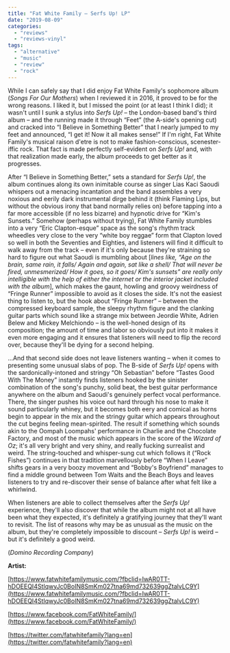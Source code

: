```yaml
---
title: "Fat White Family – Serfs Up! LP"
date: "2019-08-09"
categories: 
  - "reviews"
  - "reviews-vinyl"
tags: 
  - "alternative"
  - "music"
  - "review"
  - "rock"
---
```


While I can safely say that I did enjoy Fat White Family's sophomore album (_Songs For Our Mothers_) when I reviewed it in 2016, it proved to be for the wrong reasons. I liked it, but I missed the point (or at least I think I did); it wasn't until I sunk a stylus into _Serfs Up!_ – the London-based band's third album – and the running made it through “Feet” (the A-side's opening cut) and cracked into “I Believe in Something Better” that I nearly jumped to my feet and announced, “I get it! Now it all makes sense!” If I'm right, Fat White Family's musical raison d'etre is not to make fashion-conscious, scenester-iffic rock. That fact is made perfectly self-evident on _Serfs Up!_ and, with that realization made early, the album proceeds to get better as it progresses.

After “I Believe in Something Better,” sets a standard for _Serfs Up!_, the album continues along its own inimitable course as singer Lias Kaci Saoudi whispers out a menacing incantation and the band assembles a very noxious and eerily dark instrumental dirge behind it (think Flaming Lips, but without the obvious irony that band normally relies on) before tapping into a far more accessible (if no less bizarre) and hypnotic drive for “Kim's Sunsets.” Somehow (perhaps without trying), Fat White Family stumbles into a very “Eric Clapton-esque” space as the song's rhythm track wheedles very close to the very “white boy reggae” form that Clapton loved so well in both the Seventies and Eighties, and listeners will find it difficult to walk away from the track – even if it's only because they're straining so hard to figure out what Saoudi is mumbling about \[_lines like, “Age on the brain, same rain, it falls/ Again and again, sat like a shell/ That will never be fired, unmesmerized/ How it goes, so it goes/ Kim's sunsets” are really only intelligible with the help of either the internet or the interior jacket included with the album_\], which makes the gaunt, howling and groovy weirdness of “Fringe Runner” impossible to avoid as it closes the side. It's not the easiest thing to listen to, but the hook about “Fringe Runner” – between the compressed keyboard sample, the sleepy rhythm figure and the clanking guitar parts which sound like a strange mix between Jeordie White, Adrien Belew and Mickey Melchiondo – is the well-honed design of its composition; the amount of time and labor so obviously put into it makes it even more engaging and it ensures that listeners will need to flip the record over, because they'll be dying for a second helping.

...And that second side does not leave listeners wanting – when it comes to presenting some unusual slabs of pop. The B-side of _Serfs Up!_ opens with the sardonically-intoned and stringy “Oh Sebastian” before “Tastes Good With The Money” instantly finds listeners hooked by the sinister combination of the song's punchy, solid beat, the best guitar performance anywhere on the album and Saoudi's genuinely perfect vocal performance. There, the singer pushes his voice out hard through his nose to make it sound particularly whiney, but it becomes both eery and comical as horns begin to appear in the mix and the stringy guitar which appears throughout the cut begins feeling mean-spirited. The result if something which sounds akin to the Oompah Loompahs' performance in Charlie and the Chocolate Factory, and most of the music which appears in the score of the _Wizard of Oz_; it's all very bright and very shiny, and really fucking surrealist and weird. The string-touched and whisper-sung cut which follows it (“Rock Fishes”) continues in that tradition marvellously before “When I Leave” shifts gears in a very boozy movement and “Bobby's Boyfriend” manages to find a middle ground between Tom Waits and the Beach Boys and leaves listeners to try and re-discover their sense of balance after what felt like a whirlwind.

When listeners are able to collect themselves after the _Serfs Up!_ experience, they'll also discover that while the album might not at all have been what they expected, it's definitely a gratifying journey that they'll want to revisit. The list of reasons why may be as unusual as the music on the album, but they're completely impossible to discount – _Serfs Up!_ is weird – but it's definitely a good weird. 

(_Domino Recording Company_)

**Artist:**

[https://www.fatwhitefamilymusic.com/?fbclid=IwAR0TT-hDOEEQI4StIqwyJc0BoIN8SmKm027tna69md732639ggZtalvLC9Y](https://www.fatwhitefamilymusic.com/?fbclid=IwAR0TT-hDOEEQI4StIqwyJc0BoIN8SmKm027tna69md732639ggZtalvLC9Y)

[https://www.facebook.com/FatWhiteFamily/](https://www.facebook.com/FatWhiteFamily/)

[https://twitter.com/fatwhitefamily?lang=en](https://twitter.com/fatwhitefamily?lang=en)
